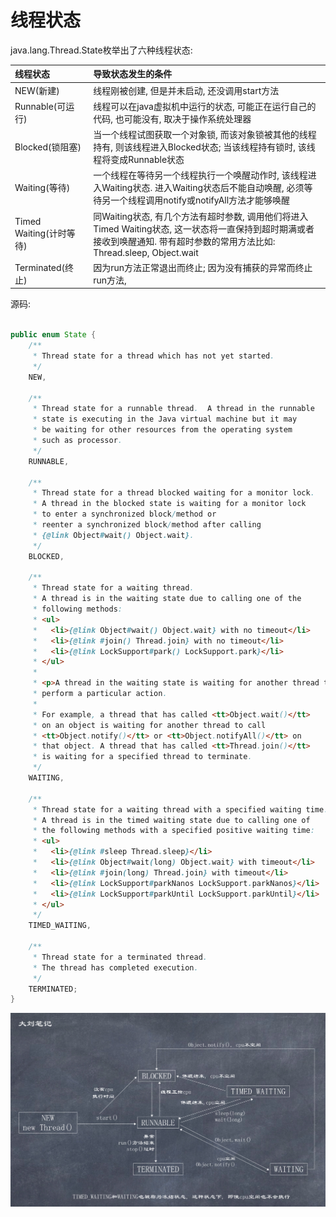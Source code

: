 # 线程状态

java.lang.Thread.State枚举出了六种线程状态:  

| 线程状态  | 导致状态发生的条件  |
| :------------ |:---------------|
| NEW(新建)      | 线程刚被创建, 但是并未启动, 还没调用start方法 |
| Runnable(可运行)      | 线程可以在java虚拟机中运行的状态, 可能正在运行自己的代码, 也可能没有, 取决于操作系统处理器     |
| Blocked(锁阻塞) | 当一个线程试图获取一个对象锁, 而该对象锁被其他的线程持有, 则该线程进入Blocked状态; 当该线程持有锁时, 该线程将变成Runnable状态        |
| Waiting(等待) | 一个线程在等待另一个线程执行一个唤醒动作时, 该线程进入Waiting状态. 进入Waiting状态后不能自动唤醒, 必须等待另一个线程调用notify或notifyAll方法才能够唤醒 |
| Timed Waiting(计时等待) | 同Waiting状态, 有几个方法有超时参数, 调用他们将进入Timed Waiting状态, 这一状态将一直保持到超时期满或者接收到唤醒通知. 带有超时参数的常用方法比如: Thread.sleep, Object.wait |
| Terminated(终止) | 因为run方法正常退出而终止; 因为没有捕获的异常而终止run方法, |

源码:   

```java

public enum State {
    /**
     * Thread state for a thread which has not yet started.
     */
    NEW,

    /**
     * Thread state for a runnable thread.  A thread in the runnable
     * state is executing in the Java virtual machine but it may
     * be waiting for other resources from the operating system
     * such as processor.
     */
    RUNNABLE,

    /**
     * Thread state for a thread blocked waiting for a monitor lock.
     * A thread in the blocked state is waiting for a monitor lock
     * to enter a synchronized block/method or
     * reenter a synchronized block/method after calling
     * {@link Object#wait() Object.wait}.
     */
    BLOCKED,

    /**
     * Thread state for a waiting thread.
     * A thread is in the waiting state due to calling one of the
     * following methods:
     * <ul>
     *   <li>{@link Object#wait() Object.wait} with no timeout</li>
     *   <li>{@link #join() Thread.join} with no timeout</li>
     *   <li>{@link LockSupport#park() LockSupport.park}</li>
     * </ul>
     *
     * <p>A thread in the waiting state is waiting for another thread to
     * perform a particular action.
     *
     * For example, a thread that has called <tt>Object.wait()</tt>
     * on an object is waiting for another thread to call
     * <tt>Object.notify()</tt> or <tt>Object.notifyAll()</tt> on
     * that object. A thread that has called <tt>Thread.join()</tt>
     * is waiting for a specified thread to terminate.
     */
    WAITING,

    /**
     * Thread state for a waiting thread with a specified waiting time.
     * A thread is in the timed waiting state due to calling one of
     * the following methods with a specified positive waiting time:
     * <ul>
     *   <li>{@link #sleep Thread.sleep}</li>
     *   <li>{@link Object#wait(long) Object.wait} with timeout</li>
     *   <li>{@link #join(long) Thread.join} with timeout</li>
     *   <li>{@link LockSupport#parkNanos LockSupport.parkNanos}</li>
     *   <li>{@link LockSupport#parkUntil LockSupport.parkUntil}</li>
     * </ul>
     */
    TIMED_WAITING,

    /**
     * Thread state for a terminated thread.
     * The thread has completed execution.
     */
    TERMINATED;
}
```

![](images/2.png)
